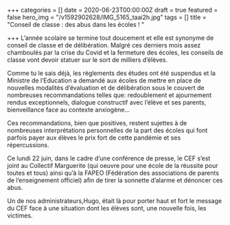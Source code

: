 +++
categories = []
date = 2020-06-23T00:00:00Z
draft = true
featured = false
hero_img = "/v1592902628/IMG_5165_taai2h.jpg"
tags = []
title = "Conseil de classe : des abus dans les écoles ! "

+++
L’année scolaire se termine tout doucement et elle est synonyme de conseil de classe et de délibération. Malgré ces derniers mois assez chamboulés par la crise du Covid et la fermeture des écoles, les conseils de classe vont devoir statuer sur le sort de milliers d’élèves.

Comme tu le sais déjà, les règlements des études ont été suspendus et la Ministre de l’Education a demandé aux écoles de mettre en place de nouvelles modalités d’évaluation et de délibération sous le couvert de nombreuses recommandations telles que: redoublement et ajournement rendus exceptionnels, dialogue constructif avec l’élève et ses parents, bienveillance face au contexte anxiogène…

Ces recommandations, bien que positives, restent sujettes à de nombreuses interprétations personnelles de la part des écoles qui font parfois payer aux élèves le prix fort de cette pandémie et ses répercussions.

Ce lundi 22 juin, dans le cadre d’une conférence de presse, le CEF s’est joint au Collectif Marguerite (qui oeuvre pour une école de la réussite pour toutes et tous) ainsi qu’à la FAPEO (Fédération des associations de parents de l’enseignement officiel) afin de tirer la sonnette d’alarme et dénoncer ces abus.

Un de nos administrateurs,Hugo, était là pour porter haut et fort le message du CEF face à une situation dont les élèves sont, une nouvelle fois, les victimes.